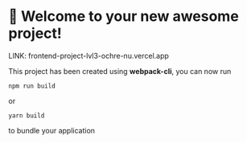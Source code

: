 # 🚀 Welcome to your new awesome project!
LINK:
frontend-project-lvl3-ochre-nu.vercel.app

This project has been created using **webpack-cli**, you can now run

```
npm run build
```

or

```
yarn build
```

to bundle your application
